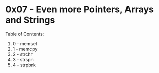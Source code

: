 # 0x07 - Even more Pointers, Arrays and Strings
Table of Contents:
1. 0 - memset
2. 1 - memcpy
3. 2 - strchr
4. 3 - strspn
5. 4 - strpbrk

